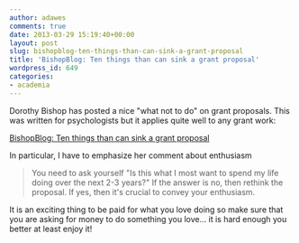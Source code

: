 ```yaml
---
author: adawes
comments: true
date: 2013-03-29 15:19:40+00:00
layout: post
slug: bishopblog-ten-things-than-can-sink-a-grant-proposal
title: 'BishopBlog: Ten things than can sink a grant proposal'
wordpress_id: 649
categories:
- academia
---
```


Dorothy Bishop has posted a nice "what not to do" on grant proposals. This was written for psychologists but it applies quite well to any grant work:

[BishopBlog: Ten things than can sink a grant proposal](http://deevybee.blogspot.com/2013/03/ten-things-than-can-sink-grant-proposal.html)

In particular, I have to emphasize her comment about enthusiasm


<blockquote>You need to ask yourself "Is this what I most want to spend my life doing over the next 2-3 years?" If the answer is no, then rethink the proposal. If yes, then it's crucial to convey your enthusiasm.</blockquote>


It is an exciting thing to be paid for what you love doing so make sure that you are asking for money to do something you love... it is hard enough you better at least enjoy it!
